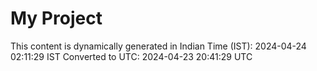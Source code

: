 # My Project

This content is dynamically generated in Indian Time (IST): 2024-04-24 02:11:29 IST
Converted to UTC: 2024-04-23 20:41:29 UTC
